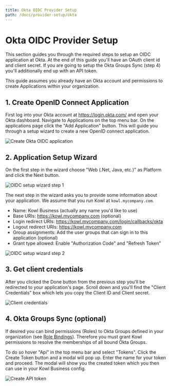 ```yaml
---
title: Okta OIDC Provider Setup
path: /docs/provider-setup/okta
---
```



# Okta OIDC Provider Setup

This section guides you through the required steps to setup an OIDC application at Okta.
At the end of this guide you'll have an OAuth client id and client secret. If you are going
to setup the Okta Groups Sync (step 4) you'll additionally end up with an API token.

This guide assumes you already have an Okta account and permissions to create Applications
within your organization.

## 1. Create OpenID Connect Application

First log into your Okta account at https://login.okta.com/ and open your Okta dashboard.
Navigate to Applications on the top menu bar. On the applications page click the "Add Application"
button. This will guide you through a setup wizard to create a new OpenID connect application.

![Create Okta OIDC application](../assets/identity-provider-setup/okta/add-oidc-application.png)

## 2. Application Setup Wizard

On the first step in the wizard choose "Web (.Net, Java, etc.)" as Platform and click the Next button.

![OIDC setup wizard step 1](../assets/identity-provider-setup/okta/setup-wizard-step1.png)

The next step in the wizard asks you to provide some information about your application. We assume
that you run Kowl at `kowl.mycompany.com`.

- Name: Kowl Business (actually any name you'd like to use)
- Base URIs: https://kowl.mycompany.com (optional)
- Login redirect URIs: https://kowl.mycompany.com/login/callbacks/okta
- Logout redirect URIs: https://kowl.mycompany.com
- Group assignments: Add the user groups that can sign in to this application (optional)
- Grant type allowed: Enable "Authorization Code" and "Refresh Token"

![OIDC setup wizard step 2](../assets/identity-provider-setup/okta/setup-wizard-step2.png)

## 3. Get client credentials

After you clicked the Done button from the previous step you'll be redirected to your application's
page. Scroll down and you'll find the "Client Credentials" box which lets you copy the Client ID and
Client secret.

![Client credentials](../assets/identity-provider-setup/okta/get-client-credentials.png)

## 4. Okta Groups Sync (optional)

If desired you can bind permissions (Roles) to Okta Groups defined in your organization 
(see [Role Bindings](../authorization/role-bindings.md)). Therefore you must grant Kowl 
permissions to resolve the memberships of all bound Okta Groups.

To do so hover "Api" in the top menu bar and select "Tokens". Click the Create Token button
and a modal will pop up. Enter the name for your token and proceed. The modal will show
you the created token which you then can use in your Kowl Business config.

![Create API token](../assets/identity-provider-setup/okta/create-api-token.png)
